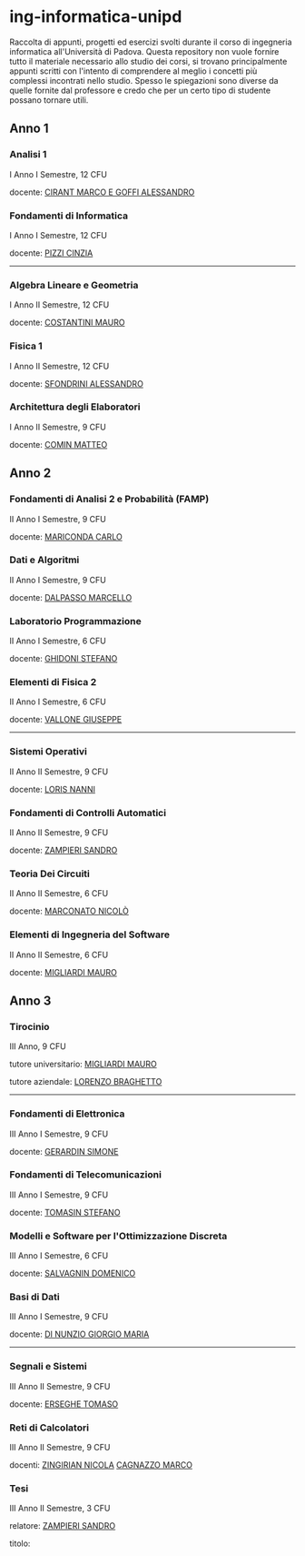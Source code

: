 # ing-informatica-unipd

Raccolta di appunti, progetti ed esercizi svolti durante il corso di ingegneria informatica all'Università di Padova.
Questa repository non vuole fornire tutto il materiale necessario allo studio dei corsi, si trovano principalmente appunti scritti con l'intento di comprendere al meglio i concetti più complessi incontrati nello studio. Spesso le spiegazioni sono diverse da quelle fornite dal professore e credo che per un certo tipo di studente possano tornare utili.

## Anno 1

### Analisi 1

I Anno I Semestre, 12 CFU

docente: [CIRANT MARCO E GOFFI ALESSANDRO](https://www.math.unipd.it/dipartimento/persone/alessandro.goffi/)

### Fondamenti di Informatica

I Anno I Semestre, 12 CFU

docente: [PIZZI CINZIA](https://didattica.unipd.it/off/docente/27EE4CFD8568343318097E9B75C69E8F)

---

### Algebra Lineare e Geometria

I Anno II Semestre, 12 CFU

docente: [COSTANTINI MAURO](https://www.math.unipd.it/~costanti/)

### Fisica 1

I Anno II Semestre, 12 CFU

docente: [SFONDRINI ALESSANDRO](https://www.sns.ias.edu/~alessandro/)

### Architettura degli Elaboratori

I Anno II Semestre, 9 CFU

docente: [COMIN MATTEO](http://www.dei.unipd.it/~ciompin/)

## Anno 2

### Fondamenti di Analisi 2 e Probabilità (FAMP)

II Anno I Semestre, 9 CFU

docente: [MARICONDA CARLO](https://www.math.unipd.it/~maricond/)

### Dati e Algoritmi

II Anno I Semestre, 9 CFU

docente: [DALPASSO MARCELLO](https://didattica.unipd.it/off/docente/D7161CBB91A1E492AB3B80010D747831)

### Laboratorio Programmazione

II Anno I Semestre, 6 CFU

docente: [GHIDONI STEFANO](https://didattica.unipd.it/off/docente/FAC6E296A91D95297BD373A956B23C55)

### Elementi di Fisica 2

II Anno I Semestre, 6 CFU

docente: [VALLONE GIUSEPPE](http://www.dei.unipd.it/~vallone/index.html)

---

### Sistemi Operativi

II Anno II Semestre, 9 CFU

docente: [LORIS NANNI](https://www.dei.unipd.it/persona/F77BA55F0AFDD50E2BB7D2388742999F)

### Fondamenti di Controlli Automatici

II Anno II Semestre, 9 CFU

docente: [ZAMPIERI SANDRO](https://www.dei.unipd.it/persona/39B4D0B872DC530EA55A7BA82D6C7AE9)

### Teoria Dei Circuiti

II Anno II Semestre, 6 CFU

docente: [MARCONATO NICOLÒ](https://www.linkedin.com/in/nicolò-marconato-142946127/?originalSubdomain=it)

### Elementi di Ingegneria del Software

II Anno II Semestre, 6 CFU

docente: [MIGLIARDI MAURO](https://www.dei.unipd.it/persona/73DA434479FD4EEDCB49BB2801009477)

## Anno 3

### Tirocinio

III Anno, 9 CFU

tutore universitario: [MIGLIARDI MAURO](https://www.dei.unipd.it/persona/73DA434479FD4EEDCB49BB2801009477)

tutore aziendale: [LORENZO BRAGHETTO](https://www.linkedin.com/in/lorenzo-braghetto)

---

### Fondamenti di Elettronica

III Anno I Semestre, 9 CFU

docente: [GERARDIN SIMONE](https://www.unipd.it/en/contatti/rubrica/?ruolo=1&checkout=cerca&persona=GERARDIN&key=731A7FBC37F30206F48D38CE2DA45D1B)

### Fondamenti di Telecomunicazioni

III Anno I Semestre, 9 CFU

docente: [TOMASIN STEFANO](https://www.dei.unipd.it/~tomasin/)

### Modelli e Software per l'Ottimizzazione Discreta

III Anno I Semestre, 6 CFU

docente: [SALVAGNIN DOMENICO](https://www.dei.unipd.it/~salvagni/)

### Basi di Dati

III Anno I Semestre, 9 CFU

docente: [DI NUNZIO GIORGIO MARIA](https://www.dei.unipd.it/~dinunzio/MyAcademicPage/Welcome.html)

---

### Segnali e Sistemi

III Anno II Semestre, 9 CFU

docente: [ERSEGHE TOMASO](https://www.dei.unipd.it/persona/C71FC6B2F953B40F5730E58CE243C96F)

### Reti di Calcolatori

III Anno II Semestre, 9 CFU

docenti: [ZINGIRIAN NICOLA](https://www.unipd.it/en/contatti/rubrica/?detail=Y&ruolo=1&checkout=cerca&persona=ZINGIRIAN&key=8BFDC8A060C44B20DC7B8D5D3D40DE14)
[CAGNAZZO MARCO](https://www.dei.unipd.it/persona/6ADD4BF61A9F7E8DC8B0CF9692F04DFA)

### Tesi

III Anno II Semestre, 3 CFU

relatore: [ZAMPIERI SANDRO](https://www.dei.unipd.it/persona/39B4D0B872DC530EA55A7BA82D6C7AE9)

titolo:
